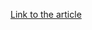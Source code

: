 [Link to the article](https://virustotal.com/gui/file/38f9ce7243c7851d67b24eb53b16177147f38dfffe201c5bedefe260d22ac908/detection)
